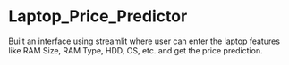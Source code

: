 # Laptop_Price_Predictor
Built an interface using streamlit where user can enter the laptop features like RAM Size, RAM Type, HDD, OS, etc. and get the price prediction.

#
